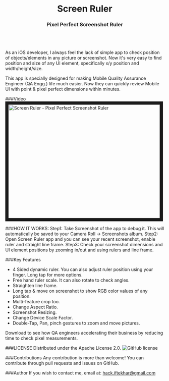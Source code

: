 </p>
<H1 align="center">Screen Ruler</H1>
<H3 align="center">Pixel Perfect Screenshot Ruler</H1>
<a href="https://itunes.apple.com/us/app/screen-ruler-pixel-perfect/id1104790987?mt=8" style="display:inline-block;overflow:hidden;background:url(https://linkmaker.itunes.apple.com/images/badges/en-us/badge_appstore-lrg.svg) no-repeat;width:165px;height:40px;"></a>
<p align="center">

As an iOS developer, I always feel the lack of simple app to check position of objects/elements in any picture or screenshot. Now it's very easy to find position and size of any UI element, specifically x/y position and width/height/size.

This app is specially designed for making Mobile Quality Assurance Engineer (QA Engg.) life much easier. Now they can quickly review Mobile UI with point & pixel perfect dimensions within minutes.

###Video
<a href="https://youtu.be/joHcfhrhrxY"><img src="http://img.youtube.com/vi/joHcfhrhrxY/3.jpg"
alt="Screen Ruler - Pixel Perfect Screenshot Ruler" width="480" height="360" border="10" /></a>


###HOW IT WORKS:
Step1: Take Screenshot of the app to debug it. This will automatically be saved to your Camera Roll -> Screenshots album.
Step2: Open Screen Ruler app and you can see your recent screenshot, enable ruler and straight line frame.
Step3: Check your screenshot dimensions and UI element positions by zooming in/out and using rulers and line frame.

###Key Features
- 4 Sided dynamic ruler. You can also adjust ruler position using your finger. Long tap for more options.
- Free hand ruler scale. It can also rotate to check angles.
- Straighten line frame.
- Long tap & move on screenshot to show RGB color values of any position.
- Multi-feature crop too.
- Change Aspect Ratio.
- Screenshot Resizing.
- Change Device Scale Factor.
- Double-Tap, Pan, pinch gestures to zoom and move pictures.

Download to see how QA engineers accelerating their business by reducing time to check pixel measurements.

###LICENSE
Distributed under the Apache License 2.0.
<img src="https://img.shields.io/github/license/hackiftekhar/IQScreenRuler.svg"
alt="GitHub license"/>

###Contributions
Any contribution is more than welcome! You can contribute through pull requests and issues on GitHub.

###Author
If you wish to contact me, email at: hack.iftekhar@gmail.com
